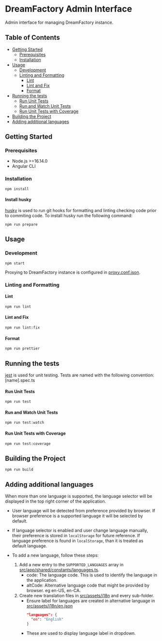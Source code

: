 # DreamFactory Admin Interface

Admin interface for managing DreamFactory instance.

## Table of Contents

- [Getting Started](#getting-started)
  - [Prerequisites](#prerequisites)
  - [Installation](#installation)
- [Usage](#usage)
  - [Development](#development)
  - [Linting and Formatting](#linting-and-formatting)
    - [Lint](#lint)
    - [Lint and Fix](#lint-and-fix)
    - [Format](#format)
- [Running the tests](#running-the-tests)
  - [Run Unit Tests](#run-unit-tests)
  - [Run and Watch Unit Tests](#run-and-watch-unit-tests)
  - [Run Unit Tests with Coverage](#run-unit-tests-with-coverage)
- [Building the Project](#building-the-project)
- [Adding additional languages](#adding-additional-languages)

## Getting Started

### Prerequisites

- Node.js >=16.14.0
- Angular CLI

### Installation

```
npm install
```

#### Install husky

[husky](https://typicode.github.io/husky/) is used to run git hooks for formatting and linting checking code prior to commiting code. To install husky run the following command:

```
npm run prepare
```

## Usage

### Development

```
npm start
```

Proxying to DreamFactory instance is configured in [proxy.conf.json](./proxy.conf.json).

### Linting and Formatting

#### Lint

```
npm run lint
```

#### Lint and Fix

```
npm run lint:fix
```

#### Format

```
npm run prettier
```

## Running the tests

[jest](https://jestjs.io/) is used for unit testing. Tests are named with the following convention: [name].spec.ts

#### Run Unit Tests

```
npm run test
```

#### Run and Watch Unit Tests

```
npm run test:watch
```

#### Run Unit Tests with Coverage

```
npm run test:coverage
```

## Building the Project

```
npm run build
```

## Adding additional languages
When more than one language is supported, the language selector will be displayed in the top right corner of the application. 

- User language will be detected from preference provided by browser. If browser preference is a supported language it will be selected by default. 
- If language selector is enabled and user change language manually, their preference is stored in `localStorage` for future reference. If language preference is found in `localStorage`, than it is treated as default language.

- To add a new language, follow these steps:
  1. Add a new entry to the `SUPPORTED_LANGUAGES` array in [src/app/shared/constants/languages.ts](src/app/shared/constants/languages.ts).
      - code: The language code. This is used to identify the language in the application.
      - altCode: Alternative language code that might be provided by browser. eg en-US, en-CA.
  2. Create new translation files in [src/assets/i18n](./src/assets/i18n/) and every sub-folder.
      - Ensure label for languages are created in alternative language in [src/assets/i18n/en.json](src/assets/i18n/en.json)
          ```json
          "languages": {
            "en": "English"
          }
          ```
      - These are used to display language label in dropdown.
